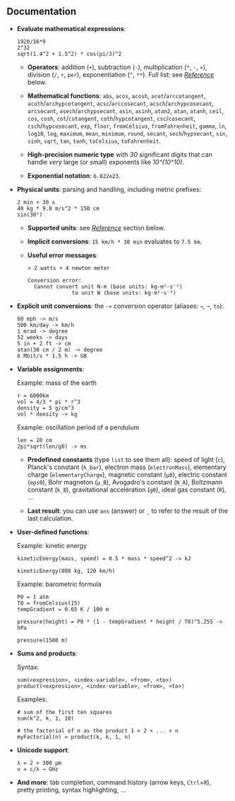 Documentation
-------------

  - **Evaluate mathematical expressions**:

    ```
    1920/16*9
    2^32
    sqrt(1.4^2 + 1.5^2) * cos(pi/3)^2
    ```

    * **Operators**: addition (`+`), subtraction (`-`),
      multiplication (`*`, `·`, `×`), division (`/`, `÷`, `per`),
      exponentiation (`^`, `**`). Full list: see [*Reference*](#reference) below.

    * **Mathematical functions**: `abs`, `acos`, `acosh`, `acot`/`arccotangent`,
      `acoth`/`archypcotangent`, `acsc`/`arccosecant`, `acsch`/`archypcosecant`, `arcsecant`,
      `asech`/`archypsecant`, `asin`, `asinh`, `atan2`, `atan`, `atanh`, `ceil`, `cos`, `cosh`,
      `cot`/`cotangent`, `coth`/`hypcotangent`, `csc`/`cosecant`, `csch`/`hypcosecant`, `exp`,
      `floor`, `fromCelsius`, `fromFahrenheit`, `gamma`, `ln`, `log10`, `log`, `maximum`, `mean`,
      `minimum`, `round`, `secant`, `sech`/`hypsecant`, `sin`, `sinh`, `sqrt`, `tan`, `tanh`,
      `toCelsius`, `toFahrenheit`.

    * **High-precision numeric type** with *30* significant digits that can handle
      *very* large (or small) exponents like *10^(10^10)*.

    * **Exponential notation**: `6.022e23`.

  - **Physical units**: parsing and handling, including metric prefixes:

    ```
    2 min + 30 s
    40 kg * 9.8 m/s^2 * 150 cm
    sin(30°)
    ```

      * **Supported units**: see [*Reference*](#reference) section below.

      * **Implicit conversions**: `15 km/h * 30 min` evaluates to `7.5 km`.

      * **Useful error messages**:

        ```
        > 2 watts + 4 newton meter

        Conversion error:
          Cannot convert unit N·m (base units: kg·m²·s⁻²)
                      to unit W (base units: kg·m²·s⁻³)
        ```

  - **Explicit unit conversions**: the `->` conversion operator (aliases: `→`, `➞`, `to`):

    ```
    60 mph -> m/s
    500 km/day -> km/h
    1 mrad -> degree
    52 weeks -> days
    5 in + 2 ft -> cm
    atan(30 cm / 2 m) -> degree
    6 Mbit/s * 1.5 h -> GB
    ```

  - **Variable assignments**:

    Example: mass of the earth
    ```
    r = 6000km
    vol = 4/3 * pi * r^3
    density = 5 g/cm^3
    vol * density -> kg
    ```

    Example: oscillation period of a pendulum
    ```
    len = 20 cm
    2pi*sqrt(len/g0) -> ms
    ```

      * **Predefined constants** (type `list` to see them all): speed of light (`c`),
        Planck's constant (`h_bar`), electron mass (`electronMass`), elementary charge
        (`elementaryCharge`), magnetic constant (`µ0`), electric constant (`eps0`),
        Bohr magneton (`µ_B`), Avogadro's constant (`N_A`), Boltzmann constant
        (`k_B`), gravitational acceleration (`g0`), ideal gas constant (`R`), ...

      * **Last result**: you can use `ans` (answer) or `_` to refer to the result of the
        last calculation.

  - **User-defined functions**:

    Example: kinetic energy
    ```
    kineticEnergy(mass, speed) = 0.5 * mass * speed^2 -> kJ

    kineticEnergy(800 kg, 120 km/h)
    ```

    Example: barometric formula
    ```
    P0 = 1 atm
    T0 = fromCelsius(15)
    tempGradient = 0.65 K / 100 m

    pressure(height) = P0 * (1 - tempGradient * height / T0)^5.255 -> hPa

    pressure(1500 m)
    ```

  - **Sums and products**:

    Syntax:
    ```
    sum(<expression>, <index-variable>, <from>, <to>)
    product(<expression>, <index-variable>, <from>, <to>)
    ```

    Examples:
    ```
    # sum of the first ten squares
    sum(k^2, k, 1, 10)

    # the factorial of n as the product 1 × 2 × ... × n
    myFactorial(n) = product(k, k, 1, n)
    ```

  - **Unicode support**:

    ```
    λ = 2 × 300 µm
    ν = c/λ → GHz
    ```

  - **And more**: tab completion, command history (arrow keys, `Ctrl`+`R`), pretty printing, syntax
    highlighting, ...
